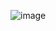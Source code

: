 ![image](https://github.com/Software-Engineering-0795-team1/Back-end/assets/97330124/2a590821-dc73-402e-a315-72803eb5e28a)
